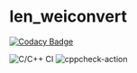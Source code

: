 # len_weiconvert

[![Codacy Badge](https://api.codacy.com/project/badge/Grade/0308870bf2a740038f81fd2a1ec55731)](https://app.codacy.com/manual/99002528/len_weiconvert?utm_source=github.com&utm_medium=referral&utm_content=99002528/len_weiconvert&utm_campaign=Badge_Grade_Settings)

![C/C++ CI](https://github.com/99002528/len_weiconvert/workflows/C/C++%20CI/badge.svg)
![cppcheck-action](https://github.com/99002528/len_weiconvert/workflows/cppcheck-action/badge.svg)
